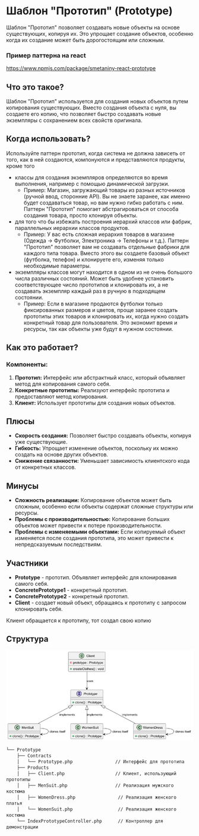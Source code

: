 # Шаблон "Прототип" (Prototype)

Шаблон "Прототип" позволяет создавать новые объекты на основе существующих, копируя их. Это упрощает создание объектов,
особенно когда их создание может быть дорогостоящим или сложным.

### Пример паттерна на react

https://www.npmjs.com/package/smetaniny-react-prototype

## Что это такое?

Шаблон "Прототип" используется для создания новых объектов путем копирования существующих. Вместо создания объекта с
нуля, вы создаете его копию, что позволяет быстро создавать новые экземпляры с сохранением всех свойств оригинала.

## Когда использовать?

Используйте паттерн прототип, когда система не должна зависеть от того, как в ней создаются, компонуются и
представляются продукты, кроме
того

- классы для создания экземпляров определяются во время выполнения, например с помощью динамической загрузки.
    - Пример: Магазин, загружающий товары из разных источников (ручной ввод, сторонние API). Вы не знаете заранее, как
      именно будет создаваться товар, но вам нужно гибко работать с ним. Паттерн "Прототип" помогает абстрагироваться от
      способа создания товара, просто клонируя объекты.
- для того что бы избежать построения иерархий классов или фабрик, параллельных иерархии классов продуктов.
    - Пример: У вас есть сложная иерархия товаров в магазине (Одежда → Футболки, Электроника → Телефоны и т.д.).
      Паттерн "Прототип" позволяет вам не создавать отдельные фабрики для каждого типа товара. Вместо этого вы создаете
      базовый объект (футболка, телефон) и клонируете его, изменяя только необходимые параметры.
- экземпляры классов могут находится в одном из не очень большого числа различных состояний. Может быть удобнее
  установить соответствующее число прототипов и клонировать их, а не создавать экземпляр каждый раз в ручную в
  подходящем состоянии.
    - Пример: Если в магазине продаются футболки только фиксированных размеров и цветов, проще заранее создать прототипы
      этих товаров и клонировать их, когда нужно создать конкретный товар для пользователя. Это экономит время и
      ресурсы, так как объекты уже будут в нужном состоянии.

## Как это работает?

### Компоненты:

1. **Прототип:** Интерфейс или абстрактный класс, который объявляет метод для копирования самого себя.
2. **Конкретные прототипы:** Реализуют интерфейс прототипа и предоставляют метод копирования.
3. **Клиент:** Использует прототипы для создания новых объектов.

## Плюсы

- **Скорость создания:** Позволяет быстро создавать объекты, копируя уже существующие.
- **Гибкость:** Упрощает изменение объектов, поскольку их можно создать на основе других объектов.
- **Снижение связанности:** Уменьшает зависимость клиентского кода от конкретных классов.

## Минусы

- **Сложность реализации:** Копирование объектов может быть сложным, особенно если объекты содержат сложные структуры
  или ресурсы.
- **Проблемы с производительностью:** Копирование больших объектов может привести к потере производительности.
- **Проблемы с изменяемыми объектами:** Если копируемый объект изменяется после создания прототипа, это может привести к
  непредсказуемым последствиям.

## Участники

- **Prototype** - прототип. Объявляет интерфейс для клонирования самого себя.
- **ConcretePrototype1** - конкретный прототип.
- **ConcretePrototype2** - конкретный прототип.
- **Client** - создает новый объект, обращаясь к прототипу с запросом клонировать себя.

Клиент обращается к прототипу, тот создал свою копию

## Структура

![uml](uml.png)

```
└── Prototype
    ├── Contracts
    │   └── Prototype.php                // Интерфейс для прототипа
    ├── Products
    │   ├── Client.php                   // Клиент, использующий прототипы
    │   ├── MenSuit.php                  // Реализация мужского костюма
    │   ├── WomenDress.php                // Реализация женского платья
    │   └── WomenSuit.php                 // Реализация женского костюма
    └── IndexPrototypeController.php      // Контроллер для демонстрации

```
